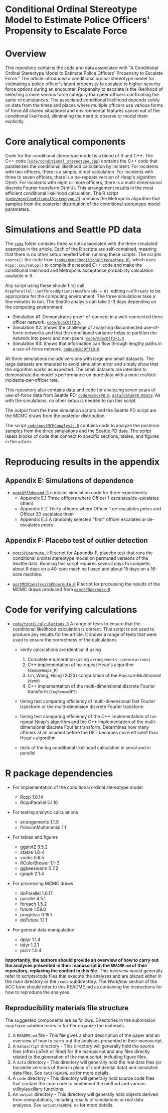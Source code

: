 Conditional Ordinal Stereotype Model to Estimate Police Officers' Propensity to Escalate Force
================

# Overview
This repository contains the code and data associated with "A Conditional Ordinal Stereotype Model to Estimate Police Officers' Propensity to Escalate Force." The article introduced a conditional ordinal stereotype model for estimating a police officer's latent propensity to escalate to higher-severity force options during an encounter. Propensity to escalate is the likelihood of selecting a more serious force category than peer officers confronting the same circumstances. The associated conditional likelihood depends solely on data from the times and places where multiple officers use various forms of force.All shared situational and environmental features cancel out of the conditional likelihood, eliminating the need to observe or model them explicitly.

# Core analytical components

Code for the conditional stereotype model is a blend of R and C++. The C++ code ([`code/conditional_stereotype.cpp`](code/conditional_stereotype.cpp)) contains the C++ code that parallelizes the conditional likelihood calculation by incident. For incidents with two officers, there is a simple, direct calculation. For incidents with three to seven officers, there is a no-repeats version of Heap's algorithm O(m!). For incidents with eight or more officers, there is a multi-dimensional discrete Fourier transform O(m^J). This arrangement results in the most efficient conditional likelihood calculation. The R script ([`code/mcmcConditionalStereotype.R`](code/mcmcConditionalStereotype.R)) contains the Metropolis algorithm that samples from the posterior distribution of the conditional stereotype model parameters.

# Simulations and Seattle PD data

The [`code`](code/) folder contains three scripts associated with the three simulated examples in the article. Each of the R scripts are self-contained, meaning that there is no other setup needed when running these scripts. The scripts `source()` the code from ([`code/mcmcConditionalStereotype.R`](code/mcmcConditionalStereotype.R)), which uses `Rcpp::sourceCpp()` to compile the needed C++ code and make the conditional likelihood and Metropolis acceptance probability calculation available in R. 

Any script using these should first call `RcppParallel::setThreadOptions(numThreads = 8)`, editing `numThreads` to be appropriate for the computing environment. The three simulations take a few minutes to run. The Seattle analysis can take 2-3 days depending on the computing environment.

- Simulation #1: Demonstrates proof-of-concept in a well-connected three officer network. [`code/mcmcOff3.R`](code/mcmcOff3.R)
- Simulation #2: Shows the challenge of analyzing disconnected use-of-force networks and that the conditional variance helps to partition the network into peers and non-peers. [`code/mcmcOff3+3.R`](code/mcmcOff3+3.R)
- Simulation #3: Shows that information can flow through lengthy paths in a use-of-force network. [`code/mcmcOff10.R`](code/mcmcOff10.R)

All three simulations include versions with large and small datasets. The large datasets are intended to avoid simulation error and simply show that the algorithm works as expected. The small datasets are intended to demonstrate the model's performance on more data with a more realistic incidents-per-officer rate.

This repository also contains data and code for analyzing seven years of use-of-force data from Seattle PD: [`code/mcmcSPD.R`](code/mcmcSPD.R), [`data/dataSPD.RData`](data/dataSPD.RData). As with the simulations, no other setup is needed to run this script.

The output from the three simulation scripts and the Seattle PD script are the MCMC draws from the posterior distribution.

The script [`code/postMCMCanalysis.R`](code/postMCMCanalysis.R) contains code to analyze the posterior samples from the three simulations and the Seattle PD data. The script labels blocks of code that connect to specific sections, tables, and figures in the article.

# Reproducing results in the appendix

## Appendix E: Simulations of dependence

- [`mcmcOff3depend.R`](mcmcOff3depend.R) contains simulation code for three experiments
    - Appendix E.1 Three officers where Officer 1 escalates/de-escalates others
    - Appendix E.2 Thirty officers where Officer 1 de-escalates peers and Officer 30 escalates them
    - Appendix E.3 A randomly selected "first" officer escalates or de-escalates peers

## Appendix F: Placebo test of outlier detection

- [`mcmcSPDpermute.R`](mcmcSPDpermute.R) R script for Appendix F, placebo test that runs the conditional ordinal stereotype model on permuted versions of the Seattle data. Running this script requires several days to complete, about 8 days on a 40-core machine I used and about 15 days on a 16-core machine.

- [`postMCMCanalysisSPDpermute.R`](postMCMCanalysisSPDpermute.R) R script for processing the results of the MCMC draws produced from [`mcmcSPDpermute.R`](mcmcSPDpermute.R)


# Code for verifying calculations

- [`code/testCLcalculations.R`](code/testCLcalculations.R) A range of tests to ensure that the conditional likelihood calculation is correct. This script is not used to produce any results for the article. It shows a range of tests that were used to ensure the correctness of the calculations

    - verify calculations are identical if using 
        1. Complete enumeration (using `arrangements::permutations`)
        2. C++ implementation of no-repeat Heap's algorithm (`denomHeaps_R`)
        3. Lin, Wang, Hong (2023) computation of the Poisson-Multinomial (`dpmd`)
        4. C++ implementation of the multi-dimensional discrete Fourier transform (`logDenomDFT`)

    - timing test comparing efficiency of multi-dimensional fast Fourier transform or the multi-dimension discrete Fourier transform
    
    - timing test comparing efficiency of the C++ implementation of no-repeat Heap's algorithm and the C++ implementation of the multi-dimensional discrete Fourier transform. Determines how many officers at an incident before the DFT becomes more efficient than Heap's algorithm
    
    - tests of the log conditional likelihood calculation in serial and in parallel


# R package dependencies

- For implementation of the conditional ordinal stereotype model
    - Rcpp 1.0.14
    - RcppParallel 5.1.10
    
- For testing analytic calculations
    - arrangements 1.1.9
    - PoissonMultinomial 1.1

- For tables and figures
    - ggplot2 3.5.2
    - xtable 1.8-4
    - viridis 0.6.5
    - RColorBrewer 1.1-3
    - ggbeeswarm 0.7.2
    - igraph 2.1.4

- For processing MCMC draws
    - doParallel 1.0.17
    - parallel 4.5.1
    - foreach 1.5.2
    - future 1.58.0
    - progressr 0.15.1
    - doFuture 1.1.1

- For general data manipulation
    - dplyr 1.1.4
    - tidyr 1.3.1
    - purrr 1.0.4


**Importantly, the authors should provide an overview of how to carry
out the analyses presented in their manuscript in the `README.md` of their
repository, replacing the content in this file.** This overview would
generally refer to scripts/code files that execute the analyses and are
placed either in the main directory or the `/code` subdirectory. The
*Workflow* section of the ACC form should refer to this README.md as
containing the instructions for how to reproduce the analyses.

## Reproducibility materials file structure

The suggested components are as follows. Directories in the submission may have subdirectories to
further organize the materials.

1.  A `README.md` file - This file gives a short description of the
    paper and an overview of how to carry out the analyses presented in their manuscript.
2.  A `manuscript` directory - This directory will generally hold the source files
    (often LaTeX or Rmd) for the manuscript and any files directly related to the
    generation of the manuscript, including figure files.
3.  A `data` directory - This directory will generally hold the real data files 
    (or facsimile versions of them in place of confidential data) and simulated data files.
    See `data/README.md` for more details. 
4.  A `code` directory - This directory will generally hold 
    source code files that contain the core code to implement the method and various utility/auxiliary functions.
5.  An `output` directory - This directory will generally hold objects derived
    from computations, including results of simulations or real data analyses. See `output/README.md` for more details.

